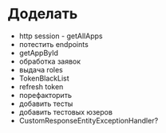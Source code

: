 # Доделать
- http session - getAllApps 
- потестить endpoints
- getAppById
- обработка заявок
- выдача roles
- TokenBlackList
- refresh token
- порефакторить
- добавить тесты
- добавить тестовых юзеров
- CustomResponseEntityExceptionHandler? 
